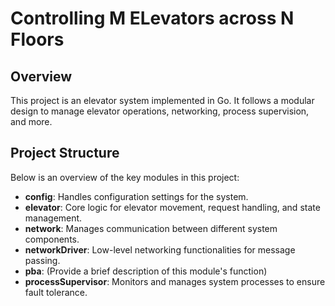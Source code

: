 # Controlling M ELevators across N Floors

## Overview
This project is an elevator system implemented in Go. It follows a modular design to manage elevator operations, networking, process supervision, and more.

## Project Structure
Below is an overview of the key modules in this project:

- **config**: Handles configuration settings for the system.
- **elevator**: Core logic for elevator movement, request handling, and state management.
- **network**: Manages communication between different system components.
- **networkDriver**: Low-level networking functionalities for message passing.
- **pba**: (Provide a brief description of this module's function)
- **processSupervisor**: Monitors and manages system processes to ensure fault tolerance.